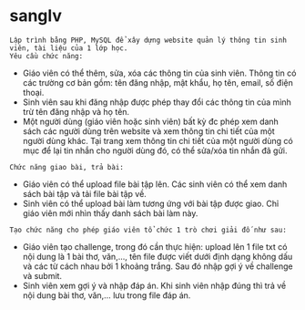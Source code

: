 # sanglv
```
Lập trình bằng PHP, MySQL để xây dựng website quản lý thông tin sinh viên, tài liệu của 1 lớp học.
Yêu cầu chức năng:
```
  + Giáo viên có thể thêm, sửa, xóa các thông tin của sinh viên. Thông tin có các trường cơ bản gồm: tên đăng nhập, mật khẩu, họ tên, email, số điện thoại.
  + Sinh viên sau khi đăng nhập được phép thay đổi các thông tin của mình trừ tên đăng nhập và họ tên. 
  + Một người dùng (giáo viên hoặc sinh viên) bất kỳ đc phép xem danh sách các người dùng trên website và xem thông tin chi tiết của một người dùng khác. Tại trang xem thông tin chi tiết của một người dùng có mục để lại tin nhắn cho người dùng đó, có thể sửa/xóa tin nhắn đã gửi. 

```
Chức năng giao bài, trả bài:
```
  + Giáo viên có thể upload file bài tập lên. Các sinh viên có thể xem danh sách bài tập và tải file bài tập về.
  + Sinh viên có thể upload bài làm tương ứng với bài tập được giao. Chỉ giáo viên mới nhìn thấy danh sách bài làm này.

```
Tạo chức năng cho phép giáo viên tổ chức 1 trò chơi giải đố như sau:
```
  + Giáo viên tạo challenge, trong đó cần thực hiện: upload lên 1 file txt có nội dung là 1 bài thơ, văn,…, tên file được viết dưới định dạng không dấu và các từ cách nhau bởi 1 khoảng trắng. Sau đó nhập gợi ý về challenge và submit.
  + Sinh viên xem gợi ý và nhập đáp án. Khi sinh viên nhập đúng thì trả về nội dung bài thơ, văn,… lưu trong file đáp án. 
